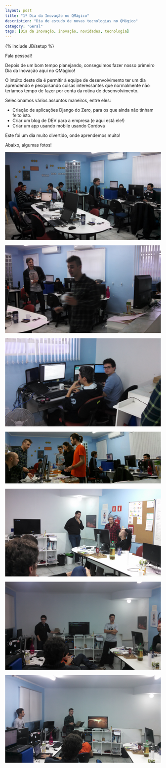 ```yaml
---
layout: post
title: "1º Dia da Inovação no QMágico"
description: "Dia de estudo de novas tecnologias no QMágico"
category: "Geral"
tags: [Dia da Inovação, inovação, novidades, tecnologia]
---
```

{% include JB/setup %}

Fala pessoal!

Depois de um bom tempo planejando, conseguimos fazer nosso primeiro Dia da Inovação aqui no QMágico!

O intúito deste dia é permitir à equipe de desenvolvimento ter um dia aprendendo e pesquisando coisas interessantes que normalmente não teríamos tempo de fazer por conta da rotina de desenvolvimento.

Selecionamos vários assuntos maneiros, entre eles:

* Criação de aplicações Django do Zero, para os que ainda não tinham feito isto.
* Criar um blog de DEV para a empresa (e aqui está ele!)
* Criar um app usando mobile usando Cordova

Este foi um dia muito divertido, onde aprendemos muito!

Abaixo, algumas fotos!

![Foto 1](/assets/images/1diainovacao/1diainovavao1.jpg)

![Foto 2](/assets/images/1diainovacao/1diainovavao2.jpg)

![Foto 3](/assets/images/1diainovacao/1diainovavao3.jpg)

![Foto 4](/assets/images/1diainovacao/1diainovavao4.jpg)

![Foto 5](/assets/images/1diainovacao/1diainovavao5.jpg)

![Foto 6](/assets/images/1diainovacao/1diainovavao6.jpg)

![Foto 7](/assets/images/1diainovacao/1diainovavao7.jpg)

